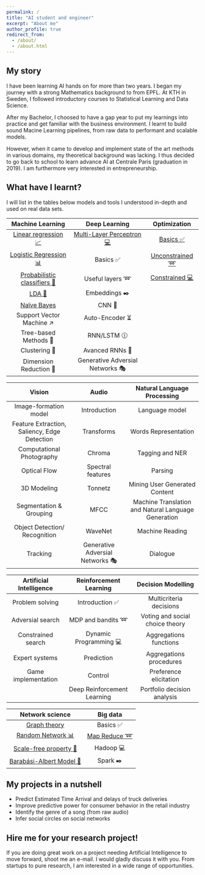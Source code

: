 ```yaml
---
permalink: /
title: "AI student and engineer"
excerpt: "About me"
author_profile: true
redirect_from:
  - /about/
  - /about.html
---
```


My story
------
I have been learning AI hands on for more than two years. I began my journey with a strong Mathematics background to from EPFL. At KTH in Sweden, I followed introductory courses to Statistical Learning and Data Science.

After my Bachelor, I choosed to have a gap year to put my learnings into practice and get familiar with the business environment. I learnt to build sound Macine Learning pipelines, from raw data to performant and scalable models.

However, when it came to develop and implement state of the art methods in various domains, my theoretical background was lacking. I thus decided to go back to school to learn advance AI at Centrale Paris (graduation in 2019). I am furthermore very interested in entrepreneurship.

What have I learnt?
------
I will list in the tables below models and tools I understood in-depth and used on real data sets.

| Machine Learning | Deep Learning | Optimization |
|:---------------------------:|:-------------------------------:|:-------------------------------:|
| [Linear regression 📈](https://devitrylouis.github.io/posts/2018/11/linear-regression/) | [Multi-Layer Perceptron 💻](https://devitrylouis.github.io/posts/2018/11/basics-dl/) | [Basics ✅](https://devitrylouis.github.io/posts/2018/11/basics-optimization/) |
| [Logistic Regression 📊](https://devitrylouis.github.io/posts/2018/11/logistic-regression/) | Basics  ✅ | [Unconstrained ➿](https://devitrylouis.github.io/posts/2018/11/unconstrained-optimization/) |
| [Probabilistic classifiers 🔮](https://devitrylouis.github.io/posts/2018/10/probabilistic) | Useful layers ➿ | [Constrained 💻](https://devitrylouis.github.io/posts/2018/11/constrained-optimization/) |
| [LDA 📏](https://devitrylouis.github.io/posts/2018/10/lda) | Embeddings ✒️ |  |
| [Naïve Bayes](https://devitrylouis.github.io/posts/2018/11/naive-bayes/) | CNN 🌄 |  |
| Support Vector Machine ↗️ | Auto-Encoder ⏳ |  |
| Tree-based Methods 🌲 | RNN/LSTM 🕧 |  |
| Clustering 👫 | Avanced RNNs 📘 |  |
| Dimension Reduction 🔎 | Generative Adversial Networks 🎭 |  |

| Vision | Audio | Natural Language Processing |
|:---------------------------:|:-------------------------------:|:-------------------------------:|
| Image-formation model  | Introduction | Language model |
| Feature Extraction, Saliency, Edge Detection | Transforms | Words Representation |
| Computational Photography | Chroma | Tagging and NER |
| Optical Flow | Spectral features | Parsing |
| 3D Modeling | Tonnetz | Mining User Generated Content |
| Segmentation & Grouping | MFCC | Machine Translation and Natural Language Generation  |
| Object Detection/ Recognition | WaveNet | Machine Reading |
| Tracking | Generative Adversial Networks 🎭 | Dialogue |


| Artificial Intelligence | Reinforcement Learning | Decision Modelling |
|:---------------------------:|:-------------------------------:|:-------------------------------:|
| Problem solving | Introduction ✅ | Multicriteria decisions |
| Adversial search | MDP and bandits ➿ | Voting and social choice theory |
| Constrained search | Dynamic Programming 💻 | Aggregations functions |
| Expert systems | Prediction | Aggregations procedures |
| Game implementation | Control | Preference elicitation |
|  | Deep Reinforcement Learning | Portfolio decision analysis |

| Network science | Big data |
|:---------------------------:|:-------------------------------:|
| [Graph theory](https://devitrylouis.github.io/posts/2018/11/graph_theory/) | Basics ✅ |
| [Random Network 📊](https://devitrylouis.github.io/posts/2018/11/random_network/) | [Map Reduce ➿](https://devitrylouis.github.io/posts/2018/11/map-reduce/) |
| [Scale-free property 🔮](https://devitrylouis.github.io/posts/2018/11/scale-free-property/) | Hadoop 💻 |
| [Barabási-Albert Model 📏](https://devitrylouis.github.io/posts/2018/11/barabasi-albert-model/) | Spark ✒️ |


My projects in a nutshell
------
* Predict Estimated Time Arrival and delays of truck deliveries
* Improve predictive power for consumer behavior in the retail industry
* Identify the genre of a song (from raw audio)
* Infer social circles on social networks

Hire me for your research project!
------
If you are doing great work on a project needing Artificial Intelligence to move forward, shoot me an e-mail. I would gladly discuss it with you. From startups to pure research, I am interested in a wide range of opportunities.
